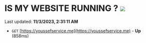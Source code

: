 # IS MY WEBSITE RUNNING ? [![](https://img.shields.io/static/v1?label=Sponsor&message=%E2%9D%A4&logo=GitHub&color=%23fe8e86)](https://github.com/sponsors/<username>)

Last updated: **11/3/2023, 2:31:11 AM**

- `GET` [https://youssefservice.me](https://youssefservice.me) - **Up** (858ms)
